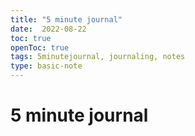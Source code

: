 ```yaml
---
title: "5 minute journal"
date:  2022-08-22
toc: true
openToc: true
tags: 5minutejournal, journaling, notes
type: basic-note
---
```

# 5 minute journal